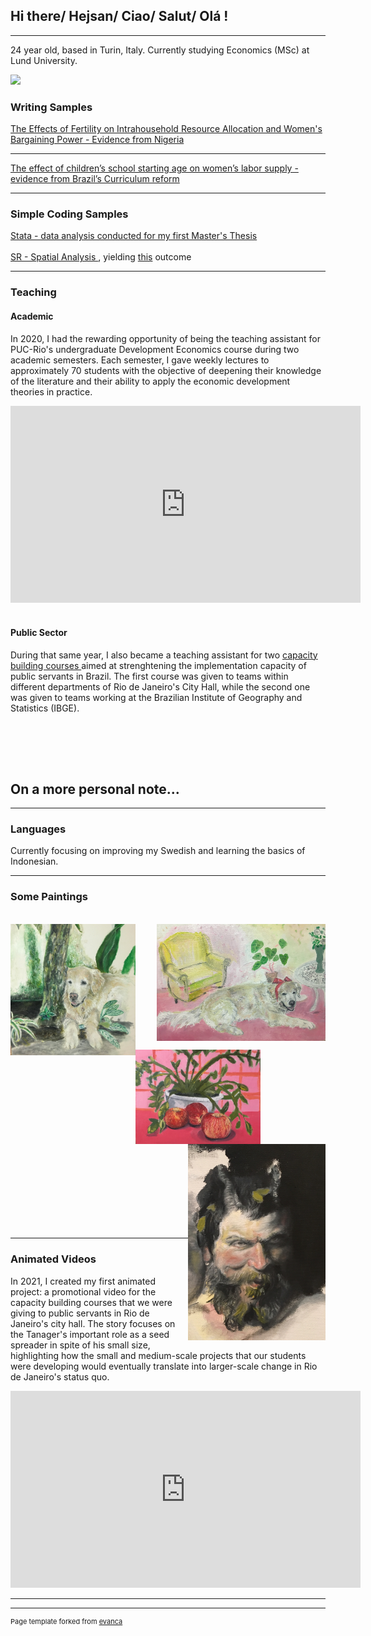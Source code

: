 
## Hi there/ Hejsan/ Ciao/ Salut/ Olá !
---
24 year old, based in Turin, Italy. Currently studying Economics (MSc) at Lund University.

<img src="images/IMG_3422.JPG" width="300"/>

### Writing Samples

[The Effects of Fertility on Intrahousehold Resource Allocation and Women's Bargaining Power - Evidence from Nigeria](/pdf/Essay_Isabella_Rego_Monteiro_19971128_T726_NEKN01.pdf)

---
[The effect of children’s school starting age on women’s
labor supply - evidence from Brazil’s Curriculum reform](/pdf/Labor_Economics_Assignment.pdf)

---

### Simple Coding Samples
<a href="https://github.com/isabellarmonteiro/isabellarmonteiro.github.io/blob/master/data_analysis_women_25_05_2022.do"> Stata - data analysis conducted for my first Master's Thesis </a>
<br> <br>
<a href="https://github.com/isabellarmonteiro/isabellarmonteiro.github.io/blob/master/data_analysis_women_25_05_2022.do"> SR - Spatial Analysis </a> , yielding  [this](/pdf/Labor_Economics_Assignment.pdf) outcome

---

### Teaching

#### Academic
In 2020, I had the rewarding opportunity of being the teaching assistant for PUC-Rio's undergraduate Development Economics course during two academic semesters. Each semester, I gave weekly lectures to approximately 70 students with the objective of deepening their knowledge of the literature and their ability to apply the economic development theories in practice. 
<iframe width="560" height="315" src="https://www.youtube.com/embed/2o-Fuhr7ZCs" title="YouTube video player" frameborder="0" allow="accelerometer; autoplay; clipboard-write; encrypted-media; gyroscope; picture-in-picture" allowfullscreen></iframe>
<br> <br>

#### Public Sector
During that same year, I also became a teaching assistant for two <a href="https://prefeitura.rio/cidade/servidores-terao-formacao-em-metodologia-para-resolucao-de-problemas-complexos"> capacity building courses </a> aimed at strenghtening the implementation capacity of public servants in Brazil. The first course was given to teams within different departments of Rio de Janeiro's City Hall, while the second one was given to teams working at the Brazilian Institute of Geography and Statistics (IBGE). 

<br> <br>
---

## On a more personal note...
---
### Languages
Currently focusing on improving my Swedish and learning the basics of Indonesian.

---
### Some Paintings
<br>
<img align="left" src="images/IMG_9563.jpg" width="200"/> 
<img align="right" src="images/IMG_9701.jpg" width="270"/>

<br> <br><br> <br><br> <br><br><br><br><br><br>
<img align="left" src="images/IMG_1160.jpg" width="200"/> 
<img align="right" src="images/IMG_7173 (1).jpeg" width="220"/> 
<br><br><br><br><br><br>
<br><br><br><br>
<br><br><br><br><br><br>


---
### Animated Videos

In 2021, I created my first animated project: a promotional video for the capacity building courses that we were giving to public servants in Rio de Janeiro's city hall. The story focuses on the Tanager's important role as a seed spreader in spite of his small size, highlighting how the small and medium-scale projects that our students were developing would eventually translate into larger-scale change in Rio de Janeiro's status quo.



<iframe width="560" height="315" src="https://www.youtube.com/embed/PNKy8NNBTls" title="YouTube video player" frameborder="0" allow="accelerometer; autoplay; clipboard-write; encrypted-media; gyroscope; picture-in-picture" allowfullscreen></iframe>

---



---
<p style="font-size:11px">Page template forked from <a href="https://github.com/evanca/quick-portfolio">evanca</a></p>
<!-- Remove above link if you don't want to attibute -->
